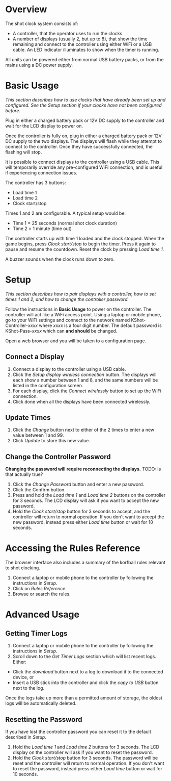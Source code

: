 # Overview

The shot clock system consists of:

- A controller, that the operator uses to run the clocks.
- A number of displays (usually 2, but up to 8), that show the time remaining and connect to the controller using either WiFi or a USB cable.
  An LED indicator illuminates to show when the timer is running.

All units can be powered either from normal USB battery packs, or from the mains using a DC power supply.

# Basic Usage

*This section describes how to use clocks that have already been set up and configured.
See the Setup section if your clocks have not been configured before.*

Plug in either a charged battery pack or 12V DC supply to the controller and wait for the LCD display to power on.

Once the controller is fully on, plug in either a charged battery pack or 12V DC supply to the two displays.
The displays will flash while they attempt to connect to the controller.
Once they have successfully connected, the flashing will stop.

It is possible to connect displays to the controller using a USB cable.
This will temporarily override any pre-configured WiFi connection, and is useful if experiencing connection issues.

The controller has 3 buttons:

- Load time 1
- Load time 2
- Clock start/stop

Times 1 and 2 are configurable. A typical setup would be:

- Time 1 = 25 seconds (normal shot clock duration)
- Time 2 = 1 minute (time out)

The controller starts up with time 1 loaded and the clock stopped.
When the game begins, press *Clock start/stop* to begin the timer. Press it again to pause and resume the countdown.
Reset the clock by pressing *Load time 1*.

A buzzer sounds when the clock runs down to zero.

# Setup

*This section describes how to pair displays with a controller, how to set times 1 and 2, and how to change the controller password.*

Follow the instructions in **Basic Usage** to power on the controller.
The controller will act like a WiFi access point.
Using a laptop or mobile phone, go to your WiFi settings and connect to
the network named KShot-Controller-*xxxx* where *xxxx* is a four digit number.
The default password is KShot-Pass-*xxxx* which can **and should** be changed.

Open a web browser and you will be taken to a configuration page.

## Connect a Display

1. Connect a display to the controller using a USB cable.
2. Click the *Setup display wireless connection* button.
   The displays will each show a number between 1 and 8,
   and the same numbers will be listed in the configuration screen.
3. For each display, click the *Connect wirelessly* button to set up the WiFi connection.
4. Click done when all the displays have been connected wirelessly.

## Update Times

1. Click the *Change* button next to either of the 2 times to enter a new value between 1 and 99.
2. Click *Update* to store this new value.

## Change the Controller Password

**Changing the password will require reconnecting the displays.**
TODO: Is that actually true?

1. Click the *Change Password* button and enter a new password.
2. Click the Confirm button.
3. Press and hold the *Load time 1* and *Load time 2* buttons on the controller for 3 seconds.
   The LCD display will ask if you want to accept the new password.
4. Hold the *Clock start/stop* button for 3 seconds to accept,
   and the controller will return to normal operation.
   If you don't want to accept the new password,
   instead press either *Load time* button or wait for 10 seconds.


# Accessing the Rules Reference

The browser interface also includes a summary of the korfball rules relevant to shot clocking.

1. Connect a laptop or mobile phone to the controller by following the instructions in *Setup*.
2. Click on *Rules Reference*.
3. Browse or search the rules.


# Advanced Usage

## Getting Timer Logs

1. Connect a laptop or mobile phone to the controller by following the instructions in *Setup*.
2. Scroll down to the *Get Timer Logs* section which will list recent logs. Either:

  - Click the *download* button next to a log to download it to the connected device, or
  - Insert a USB stick into the controller and click the *copy to USB* button next to the log.

Once the logs take up more than a permitted amount of storage,
the oldest logs will be automatically deleted.

## Resetting the Password

If you have lost the controller password you can reset it to the default described in *Setup*.

1. Hold the *Load time 1* and *Load time 2* buttons for 3 seconds.
   The LCD display on the controller will ask if you want to reset the password.
2. Hold the *Clock start/stop* button for 3 seconds.
   The password will be reset and the controller will return to normal operation.
   If you don't want to reset the password,
   instead press either *Load time* button or wait for 10 seconds.

